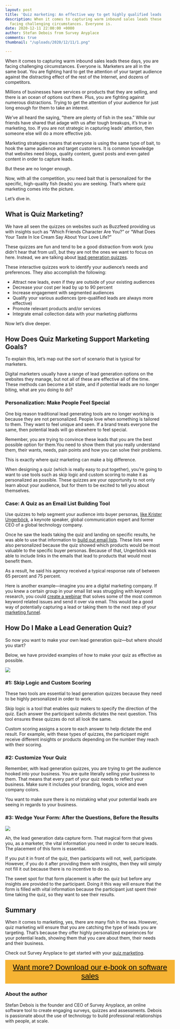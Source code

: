 ```yaml
---
layout: post
title: 'Quiz marketing: An effective way to get highly qualified leads'
description: When it comes to capturing warm inbound sales leads these days, you are
  facing challenging circumstances. Everyone is.
date: 2020-12-11 22:00:00 +0000
author: Stefan Debois from Survey Anyplace
comments: true
thumbnail: "/uploads/2020/12/11/1.png"

---
```

When it comes to capturing warm inbound sales leads these days, you are facing challenging circumstances. Everyone is. Marketers are all in the same boat. You are fighting hard to get the attention of your target audience against the distracting effect of the rest of the Internet, and dozens of competitors.

Millions of businesses have services or products that they are selling, and there is an ocean of options out there. Plus, you are fighting against numerous distractions. Trying to get the attention of your audience for just long enough for them to take an interest.

We’ve all heard the saying, “there are plenty of fish in the sea.” While our friends have shared that adage with us after tough breakups, it’s true in marketing, too. If you are not strategic in capturing leads’ attention, then someone else will do a more effective job.

Marketing strategies means that everyone is using the same type of bait, to hook the same audience and target customers. It is common knowledge that websites need blogs, quality content, guest posts and even gated content in order to capture leads.

But these are no longer enough.

Now, with all the competition, you need bait that is personalized for the specific, high-quality fish (leads) you are seeking. That’s where quiz marketing comes into the picture.

Let’s dive in.

## What is Quiz Marketing?

We have all seen the quizzes on websites such as Buzzfeed providing us with insights such as “Which Friends Character Are You?” or “What Does Your Taste In Ice Cream Say About Your Love Life?”

These quizzes are fun and tend to be a good distraction from work (you didn’t hear that from us!), but they are not the ones we want to focus on here. Instead, we are talking about [lead generation quizzes](https://surveyanyplace.com/lead-generation-quizzes/).

These interactive quizzes work to identify your audience’s needs and preferences. They also accomplish the following:

* Attract new leads, even if they are outside of your existing audiences
* Decrease your cost per lead by up to 90 percent
* Increase engagement with segmented audiences
* Qualify your various audiences (pre-qualified leads are always more effective)
* Promote relevant products and/or services
* Integrate email collection data with your marketing platforms

Now let’s dive deeper.

## How Does Quiz Marketing Support Marketing Goals?

To explain this, let’s map out the sort of scenario that is typical for marketers.

Digital marketers usually have a range of lead generation options on the websites they manage, but not all of these are effective all of the time. These methods can become a bit stale, and if potential leads are no longer biting, what are you doing to do?

### Personalization: Make People Feel Special

One big reason traditional lead generating tools are no longer working is because they are not personalized. People love when something is tailored to them. They want to feel unique and seen. If a brand treats everyone the same, then potential leads will go elsewhere to feel special.

Remember, you are trying to convince these leads that you are the best possible option for them.You need to show them that you really understand them, their wants, needs, pain points and how you can solve their problems.

This is exactly where quiz marketing can make a big difference.

When designing a quiz (which is really easy to put together), you’re going to want to use tools such as skip logic and custom scoring to make it as personalized as possible. These quizzes are your opportunity to not only learn about your audience, but for them to be excited to tell you about themselves.

### Case: A Quiz as an Email List Building Tool

Use quizzes to help segment your audience into buyer personas, [like Krister Ungerböck](https://surveyanyplace.com/quiz-marketing-case-study/), a keynote speaker, global communication expert and former CEO of a global technology company.

Once he saw the leads taking the quiz and landing on specific results, he was able to use that information to [build out email lists](https://eduardklein.com/email-marketing-services/). These lists were also personalized because the quiz showed which products would be most valuable to the specific buyer personas. Because of that, Ungerböck was able to include links in the emails that lead to products that would most benefit them.

As a result, he said his agency received a typical response rate of between 65 percent and 75 percent.

Here is another example—imagine you are a digital marketing company. If you knew a certain group in your email list was struggling with keyword research, you could [create a webinar](https://www.awesomex.com/webinar-software/) that solves some of the most common keyword related issues and send it over via email. This would be a good way of potentially capturing a lead or taking them to the next step of your [marketing funnel](https://diggitymarketing.com/digital-marketing-funnel/).

## How Do I Make a Lead Generation Quiz?

So now you want to make your own lead generation quiz—but where should you start?

Below, we have provided examples of how to make your quiz as effective as possible.

![](/uploads/2020/12/11/1.png)

### #1: Skip Logic and Custom Scoring

These two tools are essential to lead generation quizzes because they need to be highly personalized in order to work.

Skip logic is a tool that enables quiz makers to specify the direction of the quiz. Each answer the participant submits dictates the next question. This tool ensures these quizzes do not all look the same.

Custom scoring assigns a score to each answer to help dictate the end result. For example, with these types of quizzes, the participant might receive different insights or products depending on the number they reach with their scoring.

### #2: Customize Your Quiz

Remember, with lead generation quizzes, you are trying to get the audience hooked into your business. You are quite literally selling your business to them. That means that every part of your quiz needs to reflect your business. Make sure it includes your branding, logos, voice and even company colors.

You want to make sure there is no mistaking what your potential leads are seeing in regards to your business.

### #3: Wedge Your Form: After the Questions, Before the Results

![](/uploads/2020/12/11/2.png)

Ah, the lead generation data capture form. That magical form that gives you, as a marketer, the vital information you need in order to secure leads. The placement of this form is essential.

If you put it in front of the quiz, then participants will not, well, participate. However, if you do it after providing them with insights, then they will simply not fill it out because there is no incentive to do so.

The sweet spot for that form placement is after the quiz but before any insights are provided to the participant. Doing it this way will ensure that the form is filled with vital information because the participant just spent their time taking the quiz, so they want to see their results.

## Summary

When it comes to marketing, yes, there are many fish in the sea. However, quiz marketing will ensure that you are catching the type of leads you are targeting. That’s because they offer highly personalized experiences for your potential leads, showing them that you care about them, their needs and their business.

Check out Survey Anyplace to get started with your [quiz marketing](https://surveyanyplace.com/marketing-quiz/).

<style> .btn-signup { padding-top: 11px !important; border-radius: 0px !important; background-color: #f6b333; text-align: center; padding: 10px 20px !important; border: 0px !important; width: 100%; margin-bottom: 20px; } .btn-signup a { color: black !important; font-family: 'Titillium Web', sans-serif; font-size: 24px !important; font-weight: normal !important; } </style>

<div class="btn-signup"><a style="cursor: pointer;" href="/sign-up-to-download">Want more? Download our e-book on software sales</a></div>

### About the author

Stefan Debois is the founder and CEO of Survey Anyplace, an online software tool to create engaging surveys, quizzes and assessments. Debois is passionate about the use of technology to build professional relationships with people, at scale.